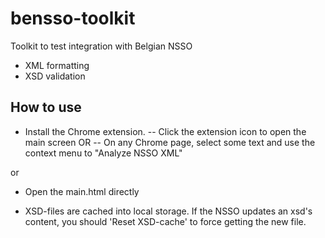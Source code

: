 # bensso-toolkit

Toolkit to test integration with Belgian NSSO

- XML formatting
- XSD validation

## How to use

- Install the Chrome extension.
-- Click the extension icon to open the main screen OR
-- On any Chrome page, select some text and use the context menu to "Analyze NSSO XML"

or
- Open the main.html directly

- XSD-files are cached into local storage. If the NSSO updates an xsd's content, you should 'Reset XSD-cache' to force getting the new file.
